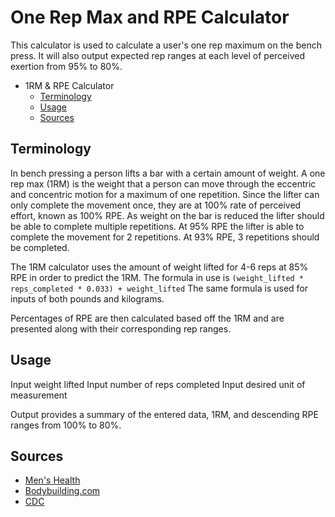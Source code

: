 # One Rep Max and RPE Calculator
This calculator is used to calculate a user's one rep maximum on the bench press. It will also output expected rep ranges at each level of perceived exertion from 95% to 80%. 

- 1RM & RPE Calculator
    - [Terminology](#Terminology)
    - [Usage](#Usage)
    - [Sources](#Sources)

## Terminology
In bench pressing a person lifts a bar with a certain amount of weight. A one rep max (1RM) is the weight that a person can move through the eccentric and concentric motion for a maximum of one repetition. Since the lifter can only complete the movement once, they are at 100% rate of perceived effort, known as 100% RPE. As weight on the bar is reduced the lifter should be able to complete multiple repetitions. At 95% RPE the lifter is able to complete the movement for 2 repetitions. At 93% RPE, 3 repetitions should be completed. 

The 1RM calculator uses the amount of weight lifted for 4-6 reps at 85% RPE in order to predict the 1RM. The formula in use is ```(weight_lifted * reps_completed * 0.033) + weight_lifted```
The same formula is used for inputs of both pounds and kilograms.

Percentages of RPE are then calculated based off the 1RM and are presented along with their corresponding rep ranges.

## Usage
Input weight lifted
Input number of reps completed
Input desired unit of measurement

Output provides a summary of the entered data, 1RM, and descending RPE ranges from 100% to 80%.

## Sources
- [Men's Health](https://www.menshealth.com/uk/building-muscle/a748257/how-to-calculate-one-rep-max)
- [Bodybuilding.com](https://www.bodybuilding.com/fun/other7.htm)
- [CDC](https://www.cdc.gov/physicalactivity/basics/measuring/exertion.htm)
